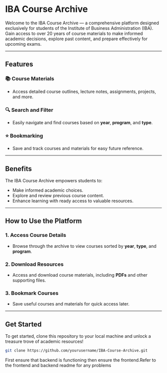 # IBA Course Archive

Welcome to the IBA Course Archive — a comprehensive platform designed exclusively for students of the Institute of Business Administration (IBA). Gain access to over 20 years of course materials to make informed academic decisions, explore past content, and prepare effectively for upcoming exams.

---

## **Features**

### 📚 Course Materials  
- Access detailed course outlines, lecture notes, assignments, projects, and more.

### 🔍 Search and Filter  
- Easily navigate and find courses based on **year**, **program**, and **type**.

### ⭐ Bookmarking  
- Save and track courses and materials for easy future reference.

---

## **Benefits**
The IBA Course Archive empowers students to:
- Make informed academic choices.
- Explore and review previous course content.
- Enhance learning with ready access to valuable resources.

---

## **How to Use the Platform**

### 1. **Access Course Details**  
   - Browse through the archive to view courses sorted by **year**, **type**, and **program**.

### 2. **Download Resources**  
   - Access and download course materials, including **PDFs** and other supporting files.

### 3. **Bookmark Courses**  
   - Save useful courses and materials for quick access later.

---

## **Get Started**

To get started, clone this repository to your local machine and unlock a treasure trove of academic resources!

```bash
git clone https://github.com/yourusername/IBA-Course-Archive.git
```

First ensure that backend is functioning then ensure the frontend.Refer to the frontend and backend readme for any problems

